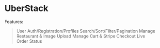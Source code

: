 # UberStack

Features:
> User Auth/Registration/Profiles
> Search/Sort/Filter/Pagination
> Manage Restaurant & Image Upload
> Manage Cart & Stripe Checkout
> Live Order Status
